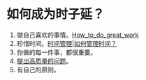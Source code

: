 # 如何成为时子延？

1. 做自己喜欢的事情。[How_to_do_great_work](https://github.com/AWSzyAI/favorite/blob/main/How_to_do_great_work.md) 
2. 珍惜时间。[时间管理|如何管理时间？](https://github.com/AWSzyAI/AWSzyAI.github.io/tree/main/articles/How_to_manage_your_time.md) 
3. 你做的每一件事，都很重要。
4. [提出高质量的问题](https://github.com/AWSzyAI/AWSzyAI.github.io/tree/main/articles/How_to_ask_questions.md)。
5. 有自己的原则。
